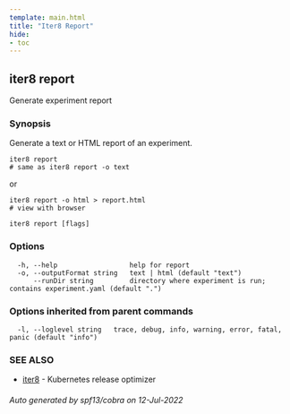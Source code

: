 ```yaml
---
template: main.html
title: "Iter8 Report"
hide:
- toc
---
```

## iter8 report

Generate experiment report

### Synopsis


Generate a text or HTML report of an experiment.

	iter8 report 
	# same as iter8 report -o text

or

	iter8 report -o html > report.html 
	# view with browser


```
iter8 report [flags]
```

### Options

```
  -h, --help                  help for report
  -o, --outputFormat string   text | html (default "text")
      --runDir string         directory where experiment is run; contains experiment.yaml (default ".")
```

### Options inherited from parent commands

```
  -l, --loglevel string   trace, debug, info, warning, error, fatal, panic (default "info")
```

### SEE ALSO

* [iter8](iter8.md)	 - Kubernetes release optimizer

###### Auto generated by spf13/cobra on 12-Jul-2022

